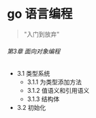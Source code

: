 # go 语言编程  
  > "入门到放弃"  
 ###### 第3章 面向对象编程
 * 3.1 类型系统
     * 3.1.1 为类型添加方法  
     * 3.1.2 值语义和引用语义
     * 3.1.3 结构体 
 * 3.2 初始化
 